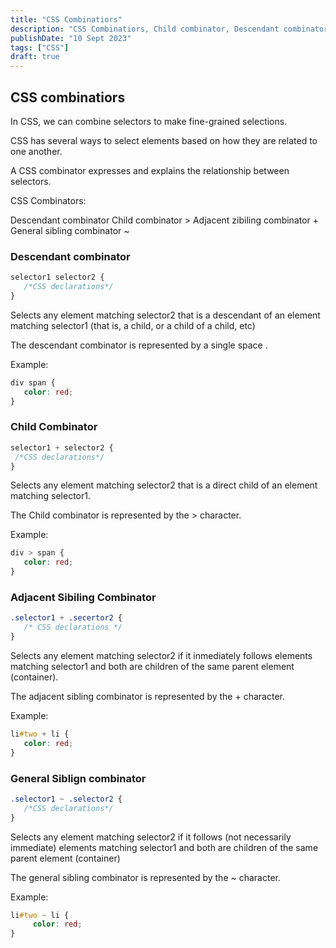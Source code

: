 ```yaml
---
title: "CSS Combinatiors"
description: "CSS Combinatiors, Child combinator, Descendant combinator, Adjacent zibiling combinator, General sibling combinator."
publishDate: "10 Sept 2023"
tags: ["CSS"]
draft: true
---
```


## CSS combinatiors

In CSS, we can combine selectors to make fine-grained selections.

CSS has several ways to select elements based on how they are related to one another.

A CSS combinator expresses and explains the relationship between selectors.

CSS Combinators:

Descendant combinator
Child combinator >
Adjacent zibiling combinator +
General sibling combinator ~

### Descendant combinator

```CSS
selector1 selector2 {
   /*CSS declarations*/
}
```

Selects any element matching selector2 that is a descendant of an element matching selector1 (that is, a child, or a child of a child, etc)

The descendant combinator is represented by a single space .

Example:

```CSS
div span {
   color: red;
}
```

### Child Combinator

```CSS
selector1 + selector2 {
 /*CSS declarations*/
}
```

Selects any element matching selector2 that is a direct child of an element matching selector1.

The Child combinator is represented by the > character.

Example:

```CSS
div > span {
   color: red;
}
```

### Adjacent Sibiling Combinator

```CSS
.selector1 + .secertor2 {
   /* CSS declarations */
}
```

Selects any element matching selector2 if it inmediately follows elements matching selector1 and both are children of the same parent element (container).

The adjacent sibling combinator is represented by the + character.

Example:

```CSS
li#two + li {
   color: red;
}
```

### General Siblign combinator

```CSS
.selector1 ~ .selector2 {
   /*CSS declarations*/
}
```

Selects any element matching selector2 if it follows (not necessarily immediate) elements matching selector1 and both are children of the same parent element (container)

The general sibling combinator is represented by the ~ character.

Example:

```CSS
li#two ~ li {
     color: red;
}
```
